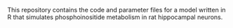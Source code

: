 This repository contains the code and parameter files for a model written in R that simulates phosphoinositide metabolism in rat hippocampal neurons.
